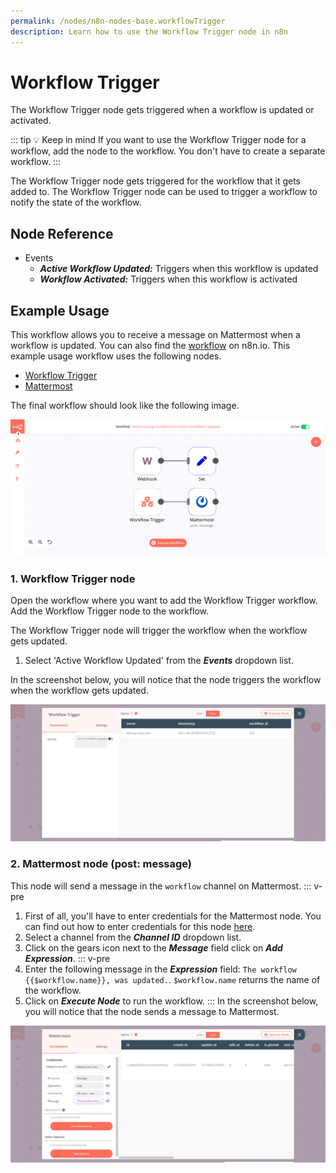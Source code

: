 ```yaml
---
permalink: /nodes/n8n-nodes-base.workflowTrigger
description: Learn how to use the Workflow Trigger node in n8n
---
```


# Workflow Trigger

The Workflow Trigger node gets triggered when a workflow is updated or activated.

::: tip 💡 Keep in mind
If you want to use the Workflow Trigger node for a workflow, add the node to the workflow. You don't have to create a separate workflow.
:::

The Workflow Trigger node gets triggered for the workflow that it gets added to. The Workflow Trigger node can be used to trigger a workflow to notify the state of the workflow.

## Node Reference

- Events
    - ***Active Workflow Updated:*** Triggers when this workflow is updated
    - ***Workflow Activated:*** Triggers when this workflow is activated

## Example Usage

This workflow allows you to receive a message on Mattermost when a workflow is updated. You can also find the [workflow](https://n8n.io/workflows/1059) on n8n.io. This example usage workflow uses the following nodes.
- [Workflow Trigger]()
- [Mattermost](../../nodes/Mattermost/README.md)

The final workflow should look like the following image.

![A workflow with the Webhook node](./workflow.png)

### 1. Workflow Trigger node

Open the workflow where you want to add the Workflow Trigger workflow. Add the Workflow Trigger node to the workflow.

The Workflow Trigger node will trigger the workflow when the workflow gets updated.

1. Select 'Active Workflow Updated' from the ***Events*** dropdown list.

In the screenshot below, you will notice that the node triggers the workflow when the workflow gets updated.

![Using the Workflow Trigger node to trigger the workflow](./WorkflowTrigger_node.png)

### 2. Mattermost node (post: message)

This node will send a message in the `workflow` channel on Mattermost.
::: v-pre
1. First of all, you'll have to enter credentials for the Mattermost node. You can find out how to enter credentials for this node [here](../../../credentials/Mattermost/README.md).
2. Select a channel from the ***Channel ID*** dropdown list.
3. Click on the gears icon next to the ***Message*** field click on ***Add Expression***.
::: v-pre
4. Enter the following message in the ***Expression*** field: `The workflow {{$workflow.name}}, was updated.`. `$workflow.name` returns the name of the workflow.
5. Click on ***Execute Node*** to run the workflow.
:::
In the screenshot below, you will notice that the node sends a message to Mattermost.

![Using the Mattermost node to send a message to a channel](./Mattermost_node.png)
